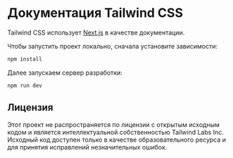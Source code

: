 # Документация Tailwind CSS

Tailwind CSS использует [Next.js](https://nextjs.org/) в качестве документации.

Чтобы запустить проект локально, сначала установите зависимости:

```bash
npm install
```

Далее запускаем сервер разработки:

```bash
npm run dev
```

## Лицензия

Этот проект не распространяется по лицензии с открытым исходным кодом и является интеллектуальной собственностью Tailwind Labs Inc. Исходный код доступен только в качестве образовательного ресурса и для принятия исправлений незначительных ошибок.
